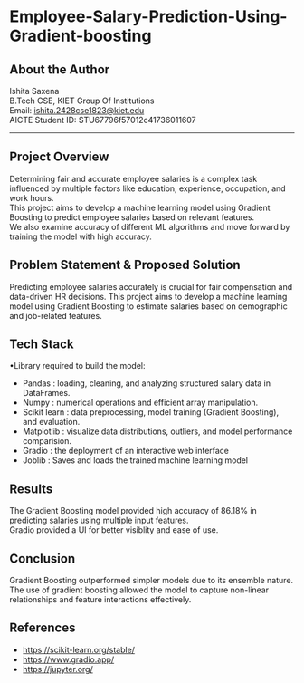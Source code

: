 # Employee-Salary-Prediction-Using-Gradient-boosting
## About the Author
Ishita Saxena\
B.Tech CSE, KIET Group Of Institutions\
Email: ishita.2428cse1823@kiet.edu\
AICTE Student ID: STU67796f57012c41736011607
________________________________________
## Project Overview
Determining fair and accurate employee salaries is a complex task influenced by multiple factors like education, experience, occupation, and work hours.\
This project aims to develop a machine learning model using Gradient Boosting to predict employee salaries based on relevant features.\
We also examine accuracy of different ML algorithms and move forward by training the model with high accuracy. 

## Problem Statement & Proposed Solution
Predicting employee salaries accurately is crucial for fair compensation and data-driven HR decisions.
This project aims to develop a machine learning model using Gradient Boosting to estimate salaries based on demographic and job-related features.

## Tech Stack
•Library required to build the model:
- Pandas : loading, cleaning, and analyzing structured salary data in DataFrames.
- Numpy : numerical operations and efficient array manipulation.
- Scikit learn : data preprocessing, model training (Gradient Boosting), and evaluation.
- Matplotlib : visualize data distributions, outliers, and model performance comparision.
- Gradio : the deployment of an interactive web interface 
- Joblib : Saves and loads the trained machine learning model
  
## Results
The Gradient Boosting model provided high accuracy of 86.18% in predicting salaries using multiple input features.\
Gradio provided a UI for better visiblity and ease of use. 

## Conclusion
Gradient Boosting outperformed simpler models due to its ensemble nature.\
The use of gradient boosting allowed the model to capture non-linear relationships and feature interactions effectively.

## References
- https://scikit-learn.org/stable/ 
- https://www.gradio.app/ 
- https://jupyter.org/


